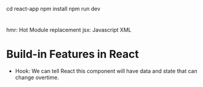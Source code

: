 cd react-app
npm install
npm run dev

#

hmr: Hot Module replacement
jsx: Javascript XML

# Build-in Features in React

- Hook: We can tell React this component will have data and state that can change overtime.
